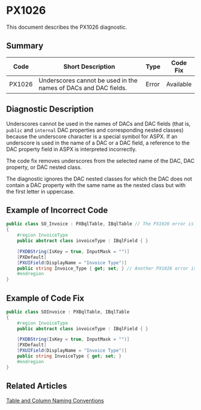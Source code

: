 # PX1026
This document describes the PX1026 diagnostic.

## Summary

| Code   | Short Description                                               | Type  | Code Fix  | 
| ------ | --------------------------------------------------------------- | ----- | --------- | 
| PX1026 | Underscores cannot be used in the names of DACs and DAC fields. | Error | Available |

## Diagnostic Description
Underscores cannot be used in the names of DACs and DAC fields (that is, `public` and `internal` DAC properties and corresponding nested classes) because the underscore character is a special symbol for ASPX. If an underscore is used in the name of a DAC or a DAC field, a reference to the DAC property field in ASPX is interpreted incorrectly.

The code fix removes underscores from the selected name of the DAC, DAC property, or DAC nested class.

The diagnostic ignores the DAC nested classes for which the DAC does not contain a DAC property with the same name as the nested class but with the first letter in uppercase.

## Example of Incorrect Code

```C#
public class SO_Invoice : PXBqlTable, IBqlTable // The PX1026 error is displayed for this line.
{
	#region InvoiceType
	public abstract class invoiceType : IBqlField { }

	[PXDBString(IsKey = true, InputMask = "")]
	[PXDefault]
	[PXUIField(DisplayName = "Invoice Type")] 
	public string Invoice_Type { get; set; } // Another PX1026 error is displayed for this line.
	#endregion
}
```

## Example of Code Fix

```C#
public class SOInvoice : PXBqlTable, IBqlTable
{
	#region InvoiceType
	public abstract class invoiceType : IBqlField { }

	[PXDBString(IsKey = true, InputMask = "")]
	[PXDefault]
	[PXUIField(DisplayName = "Invoice Type")] 
	public string InvoiceType { get; set; }
	#endregion
}
```

## Related Articles

[Table and Column Naming Conventions](https://help.acumatica.com/Help?ScreenId=ShowWiki&pageid=74ee714c-b70a-4f67-8647-329c5b774b2c)